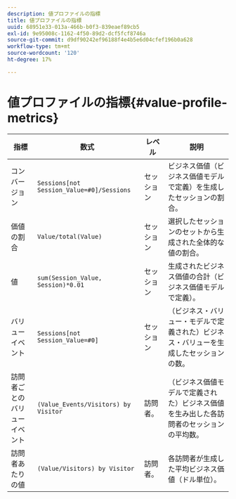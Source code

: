 ```yaml
---
description: 値プロファイルの指標
title: 値プロファイルの指標
uuid: 68951e33-013a-466b-b0f3-839eaef89cb5
exl-id: 9e95008c-1162-4f50-89d2-dcf5fcf8746a
source-git-commit: d9df90242ef96188f4e4b5e6d04cfef196b0a628
workflow-type: tm+mt
source-wordcount: '120'
ht-degree: 17%

---
```


# 値プロファイルの指標{#value-profile-metrics}

| 指標 | 数式 | レベル | 説明 |
|---|---|---|---|
| コンバージョン | `Sessions[not Session_Value=#0]/Sessions` | セッション | ビジネス価値（ビジネス価値モデルで定義）を生成したセッションの割合。 |
| 価値の割合 | `Value/total(Value)` | セッション | 選択したセッションのセットから生成された全体的な値の割合。 |
| 値 | `sum(Session_Value, Session)*0.01` | セッション | 生成されたビジネス価値の合計（ビジネス価値モデルで定義）。 |
| バリューイベント | `Sessions[not Session_Value=#0]` | セッション | （ビジネス・バリュー・モデルで定義された）ビジネス・バリューを生成したセッションの数。 |
| 訪問者ごとのバリューイベント | `(Value_Events/Visitors) by Visitor` | 訪問者。 | （ビジネス価値モデルで定義された）ビジネス価値を生み出した各訪問者のセッションの平均数。 |
| 訪問者あたりの値 | `(Value/Visitors) by Visitor` | 訪問者。 | 各訪問者が生成した平均ビジネス価値（ドル単位）。 |
